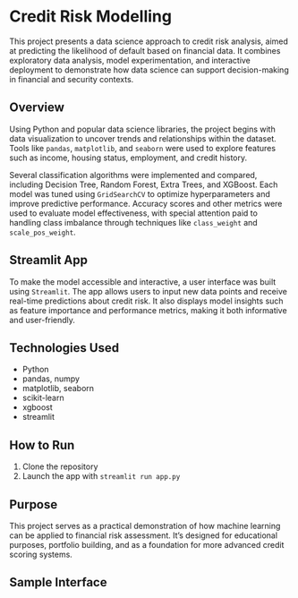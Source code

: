 # Credit Risk Modelling

This project presents a data science approach to credit risk analysis, aimed at predicting the likelihood of default based on financial data. It combines exploratory data analysis, model experimentation, and interactive deployment to demonstrate how data science can support decision-making in financial and security contexts.

## Overview

Using Python and popular data science libraries, the project begins with data visualization to uncover trends and relationships within the dataset. Tools like `pandas`, `matplotlib`, and `seaborn` were used to explore features such as income, housing status, employment, and credit history.

Several classification algorithms were implemented and compared, including Decision Tree, Random Forest, Extra Trees, and XGBoost. Each model was tuned using `GridSearchCV` to optimize hyperparameters and improve predictive performance. Accuracy scores and other metrics were used to evaluate model effectiveness, with special attention paid to handling class imbalance through techniques like `class_weight` and `scale_pos_weight`.

## Streamlit App

To make the model accessible and interactive, a user interface was built using `Streamlit`. The app allows users to input new data points and receive real-time predictions about credit risk. It also displays model insights such as feature importance and performance metrics, making it both informative and user-friendly.

## Technologies Used

- Python
- pandas, numpy
- matplotlib, seaborn
- scikit-learn
- xgboost
- streamlit

## How to Run

1. Clone the repository
2. Launch the app with `streamlit run app.py`

## Purpose

This project serves as a practical demonstration of how machine learning can be applied to financial risk assessment. It’s designed for educational purposes, portfolio building, and as a foundation for more advanced credit scoring systems. 

## Sample Interface


